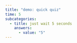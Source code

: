 ```yaml
---
title: "demo: quick quiz"
time: 5
subcategories:
  - title: just wait 5 seconds
    answers:
      - value: "5"
---
```

